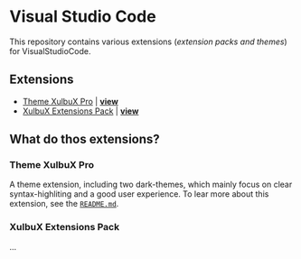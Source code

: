 # Visual Studio Code
This repository contains various extensions (*extension packs and themes*) for VisualStudioCode.

## Extensions
* [Theme XulbuX Pro](#themexulbuxpro) | **[view](./vscode-theme-xulbux-pro)**
* [XulbuX Extensions Pack](#xulbuxextensionspack) | **[view](./vscode-extensions-xulbux)**

## What do thos extensions?

### Theme XulbuX Pro
A theme extension, including two dark-themes, which mainly focus on clear syntax-highliting and a good user experience.
To lear more about this extension, see the [`README.md`](./vscode-theme-xulbux-pro/README.md).

### XulbuX Extensions Pack
...
